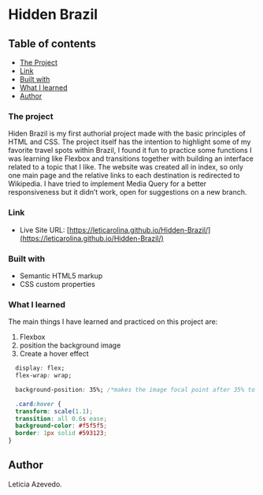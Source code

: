 # Hidden Brazil

## Table of contents

- [The Project](#the-project)
- [Link](#link)
- [Built with](#built-with)
- [What I learned](#what-i-learned)
- [Author](#author)

### The project
Hiden Brazil is my first authorial project made with the basic principles of HTML and CSS. 
The project itself has the intention to highlight some of my favorite travel spots within Brazil, I found it fun to practice some functions I was learning like Flexbox and transitions together with building an interface related to a topic that I like. The website was created all in index, so only one main page and the relative links to each destination is redirected to Wikipedia.
I have tried to implement Media Query for a better responsiveness but it didn’t work, open for suggestions on a new branch.

### Link

- Live Site URL: [https://leticarolina.github.io/Hidden-Brazil/](https://leticarolina.github.io/Hidden-Brazil/)

### Built with

- Semantic HTML5 markup
- CSS custom properties

### What I learned

The main things I have learned and practiced on this project are:
1. Flexbox
2. position the background image
3. Create a hover effect 
```css
  display: flex;
  flex-wrap: wrap;

  background-position: 35%; /*makes the image focal point after 35% to be responsive and focused*/

  .card:hover {
  transform: scale(1.1);
  transition: all 0.6s ease;
  background-color: #f5f5f5;
  border: 1px solid #593123;
}
```

## Author

Leticia Azevedo.
